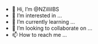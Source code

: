 - 👋 Hi, I’m @NZilliIBS
- 👀 I’m interested in ...
- 🌱 I’m currently learning ...
- 💞️ I’m looking to collaborate on ...
- 📫 How to reach me ...

<!---
NZilliIBS/NZilliIBS is a ✨ special ✨ repository because its `README.md` (this file) appears on your GitHub profile.
You can click the Preview link to take a look at your changes.
--->
